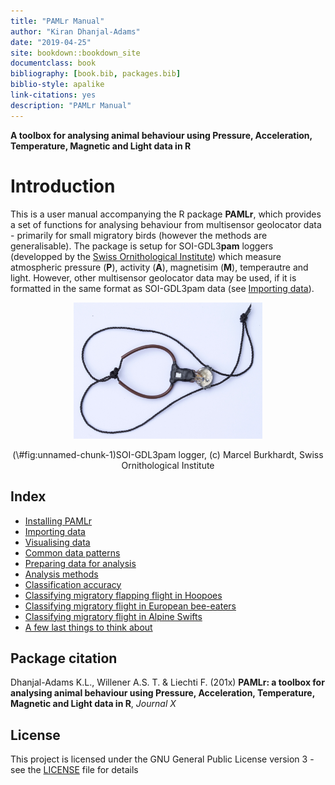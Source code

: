 ```yaml
--- 
title: "PAMLr Manual"
author: "Kiran Dhanjal-Adams"
date: "2019-04-25"
site: bookdown::bookdown_site
documentclass: book
bibliography: [book.bib, packages.bib]
biblio-style: apalike
link-citations: yes
description: "PAMLr Manual"
---
```


**A toolbox for analysing animal behaviour using Pressure, Acceleration, Temperature, Magnetic and Light data in R**




# Introduction

This is a user manual accompanying the R package **PAMLr**, which provides a set of functions for analysing behaviour from multisensor geolocator data - primarily for small migratory birds (however the methods are generalisable). The package is setup for SOI-GDL3**pam** loggers (developped by the [Swiss Ornithological Institute](www.vogelwarte.ch/en)) which measure atmospheric pressure (**P**), activity (**A**), magnetisim (**M**), temperautre and light. However, other multisensor geolocator data may be used, if it is formatted in the same format as SOI-GDL3pam data (see [Importing data](#import)).



<div class="figure" style="text-align: center">
<img src="images/PAM-logger.png" alt="SOI-GDL3pam logger, (c) Marcel Burkhardt,  Swiss Ornithological Institute" width="60%" />
<p class="caption">(\#fig:unnamed-chunk-1)SOI-GDL3pam logger, (c) Marcel Burkhardt,  Swiss Ornithological Institute</p>
</div>


## Index

* [Installing PAMLr](#install)
* [Importing data](#import)
* [Visualising data](#dataviz)
* [Common data patterns](#patterns)
* [Preparing data for analysis](#dataprep)
* [Analysis methods](#method)
* [Classification accuracy](#accuracy)
* [Classifying migratory flapping flight in Hoopoes](#flapping)
* [Classifying migratory flight in European bee-eaters](#soar)
* [Classifying migratory flight in Alpine Swifts](#swift)
* [A few last things to think about](#outook)

## Package citation

Dhanjal-Adams K.L., Willener A.S. T. & Liechti F. (201x) **PAMLr: a toolbox for analysing animal behaviour using Pressure, Acceleration, Temperature, Magnetic and Light data in R**, *Journal X*

## License

This project is licensed under the GNU General Public License version 3 - see the [LICENSE](https://github.com/KiranLDA/PAMLr/blob/master/LICENSE) file for details

